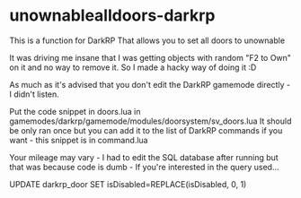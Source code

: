 # unownablealldoors-darkrp
This is a function for DarkRP That allows you to set all doors to unownable

It was driving me insane that I was getting objects with random "F2 to Own" on it and no way to remove it. So I made a hacky way of doing it :D


As much as it's advised that you don't edit the DarkRP gamemode directly - I didn't listen.

Put the code snippet in doors.lua in gamemodes/darkrp/gamemode/modules/doorsystem/sv_doors.lua
It should be only ran once but you can add it to the list of DarkRP commands if you want - this snippet is in command.lua

Your mileage may vary - I had to edit the SQL database after running but that was because code is dumb - If you're interested in the query used...

UPDATE darkrp_door SET isDisabled=REPLACE(isDisabled, 0, 1)
